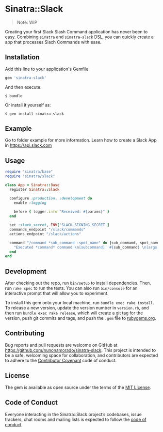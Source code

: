 # Sinatra::Slack

> Note: WIP

Creating your first Slack Slash Command application has never been to easy. Combining `sinatra` and `sinatra-slack` DSL, you can quickly create a app that processes Slach Commands with ease.

## Installation

Add this line to your application's Gemfile:

```ruby
gem 'sinatra-slack'
```

And then execute:

    $ bundle

Or install it yourself as:

    $ gem install sinatra-slack

## Example

Go to folder example for more information. Learn how to create a Slack App in https://api.slack.com

## Usage

``` ruby
require "sinatra/base"
require "sinatra/slack"

class App < Sinatra::Base
  register Sinatra::Slack

  configure :production, :development do
    enable :logging
    
    before { logger.info "Received: #{params}" }
  end

  set :slack_secret, ENV['SLACK_SIGNING_SECRET']
  commands_endpoint "/slack/commands"
  actions_endpoint "/slack/actions"

  command "/command *sub_command :spot_name" do |sub_command, spot_name|
    "Executed *command* command \n[subcommand]: #{sub_command} \n[args]:  #{spot_name}"
  end
end
```

## Development

After checking out the repo, run `bin/setup` to install dependencies. Then, run `rake spec` to run the tests. You can also run `bin/console` for an interactive prompt that will allow you to experiment.

To install this gem onto your local machine, run `bundle exec rake install`. To release a new version, update the version number in `version.rb`, and then run `bundle exec rake release`, which will create a git tag for the version, push git commits and tags, and push the `.gem` file to [rubygems.org](https://rubygems.org).

## Contributing

Bug reports and pull requests are welcome on GitHub at https://github.com/nunonamorado/sinatra-slack. This project is intended to be a safe, welcoming space for collaboration, and contributors are expected to adhere to the [Contributor Covenant](http://contributor-covenant.org) code of conduct.

## License

The gem is available as open source under the terms of the [MIT License](https://opensource.org/licenses/MIT).

## Code of Conduct

Everyone interacting in the Sinatra::Slack project’s codebases, issue trackers, chat rooms and mailing lists is expected to follow the [code of conduct](https://github.com/[USERNAME]/sinatra-slack/blob/master/CODE_OF_CONDUCT.md).
